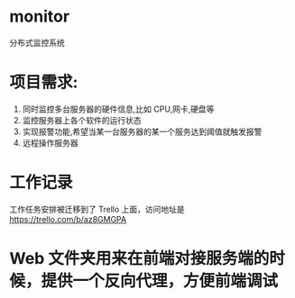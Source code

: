 # monitor
分布式监控系统

# 项目需求:

1. 同时监控多台服务器的硬件信息,比如 CPU,网卡,硬盘等
2. 监控服务器上各个软件的运行状态
3. 实现报警功能,希望当某一台服务器的某一个服务达到阈值就触发报警
4. 远程操作服务器


# 工作记录
工作任务安排被迁移到了 Trello 上面，访问地址是 https://trello.com/b/az8GMGPA

# Web 文件夹用来在前端对接服务端的时候，提供一个反向代理，方便前端调试

